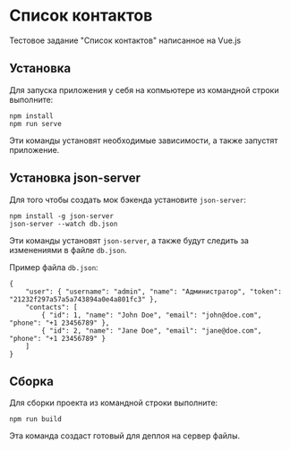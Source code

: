 # Список контактов

Тестовое задание "Список контактов" написанное на Vue.js

## Установка

Для запуска приложения у себя на копмьютере из командной строки выполните:

```shell
npm install
npm run serve
```

Эти команды установят необходимые зависимости, а также запустят приложение.

## Установка json-server

Для того чтобы создать мок бэкенда установите `json-server`:

```shell
npm install -g json-server
json-server --watch db.json
```

Эти команды установят `json-server`, а также будут следить за изменениями в файле `db.json`.

Пример файла `db.json`:

```shell
{
    "user": { "username": "admin", "name": "Администратор", "token": "21232f297a57a5a743894a0e4a801fc3" },
    "contacts": [
        { "id": 1, "name": "John Doe", "email": "john@doe.com", "phone": "+1 23456789" },
        { "id": 2, "name": "Jane Doe", "email": "jane@doe.com", "phone": "+1 23456789" }
    ]
}
```



## Сборка

Для сборки проекта из командной строки выполните:

```shell
npm run build
```

Эта команда создаст готовый для деплоя на сервер файлы.



